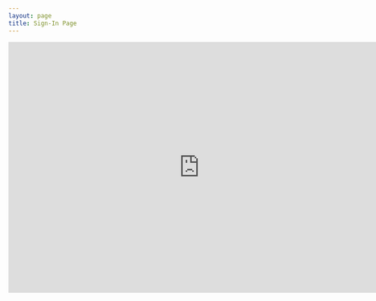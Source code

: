 ```yaml
---
layout: page
title: Sign-In Page
---
```


<div class="responsive-wrap">
  <iframe src="https://docs.google.com/forms/d/e/1FAIpQLSeRArIDneAQfE3N_21UHi9efrwLLbE1yeHlQyNWgTs_wYsnXA/viewform?embedded=true" width="760" height="500" frameborder="0" scrolling="yes">Loading...</iframe>
</div>

<h1>
  	<a href="" class="typewrite" data-period="2000" data-type='[ "Thanks for filling out this form future cybercops!","You are really awesome because you made this meeting.","Sign in this page will make you more awesome and help us improve","Oh no.... Somebody just hacked me......."]'>
    <span class="wrap"></span>
  	</a>
</h1>
